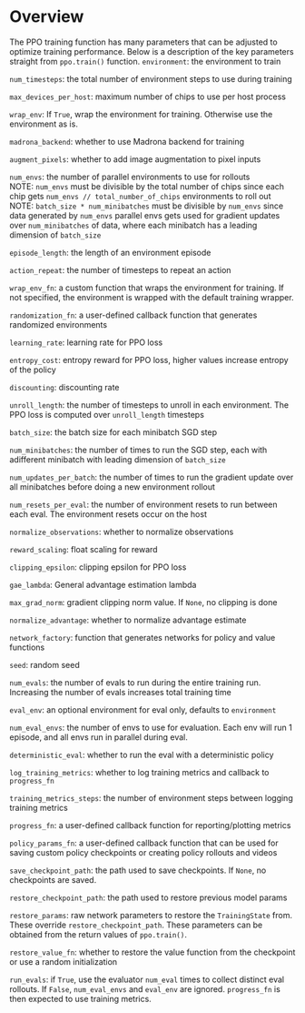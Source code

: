 # Overview
The PPO training function has many parameters that can be adjusted to optimize training performance. Below is a description of the key parameters straight from ```ppo.train()``` function.
`environment`: the environment to train

`num_timesteps`: the total number of environment steps to use during training

`max_devices_per_host`: maximum number of chips to use per host process

`wrap_env`: If `True`, wrap the environment for training. Otherwise use the environment as is.

`madrona_backend`: whether to use Madrona backend for training

`augment_pixels`: whether to add image augmentation to pixel inputs

`num_envs`: the number of parallel environments to use for rollouts  
    NOTE: `num_envs` must be divisible by the total number of chips since each
    chip gets `num_envs // total_number_of_chips` environments to roll out  
    NOTE: `batch_size * num_minibatches` must be divisible by `num_envs` since
    data generated by `num_envs` parallel envs gets used for gradient
    updates over `num_minibatches` of data, where each minibatch has a
    leading dimension of `batch_size`

`episode_length`: the length of an environment episode

`action_repeat`: the number of timesteps to repeat an action

`wrap_env_fn`: a custom function that wraps the environment for training. If not specified, the environment is wrapped with the default training wrapper.

`randomization_fn`: a user-defined callback function that generates randomized environments

`learning_rate`: learning rate for PPO loss

`entropy_cost`: entropy reward for PPO loss, higher values increase entropy of the policy

`discounting`: discounting rate

`unroll_length`: the number of timesteps to unroll in each environment. The PPO loss is computed over 
`unroll_length` timesteps

`batch_size`: the batch size for each minibatch SGD step

`num_minibatches`: the number of times to run the SGD step, each with adifferent minibatch with leading dimension of `batch_size`

`num_updates_per_batch`: the number of times to run the gradient update over all minibatches before 
doing a new environment rollout

`num_resets_per_eval`: the number of environment resets to run between each eval. The environment resets occur on the host

`normalize_observations`: whether to normalize observations

`reward_scaling`: float scaling for reward

`clipping_epsilon`: clipping epsilon for PPO loss

`gae_lambda`: General advantage estimation lambda

`max_grad_norm`: gradient clipping norm value. If `None`, no clipping is done

`normalize_advantage`: whether to normalize advantage estimate

`network_factory`: function that generates networks for policy and value functions

`seed`: random seed

`num_evals`: the number of evals to run during the entire training run. Increasing the number of evals increases total training time

`eval_env`: an optional environment for eval only, defaults to `environment`

`num_eval_envs`: the number of envs to use for evaluation. Each env will run 1 episode, and all envs run in parallel during eval.

`deterministic_eval`: whether to run the eval with a deterministic policy

`log_training_metrics`: whether to log training metrics and callback to `progress_fn`

`training_metrics_steps`: the number of environment steps between logging training metrics

`progress_fn`: a user-defined callback function for reporting/plotting metrics

`policy_params_fn`: a user-defined callback function that can be used for saving custom policy checkpoints or creating policy rollouts and videos

`save_checkpoint_path`: the path used to save checkpoints. If `None`, no checkpoints are saved.

`restore_checkpoint_path`: the path used to restore previous model params

`restore_params`: raw network parameters to restore the `TrainingState` from. These override 
`restore_checkpoint_path`. These parameters can be obtained from the return values of `ppo.train()`.

`restore_value_fn`: whether to restore the value function from the checkpoint or use a random initialization

`run_evals`: if `True`, use the evaluator `num_eval` times to collect distinct eval rollouts. If `False`, `num_eval_envs` and `eval_env` are ignored.  `progress_fn` is then expected to use training metrics.

